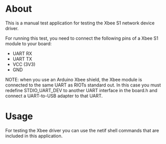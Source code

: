 # About
This is a manual test application for testing the Xbee S1 network device driver.

For running this test, you need to connect the following pins of a Xbee S1
module to your board:
- UART RX
- UART TX
- VCC (3V3)
- GND

NOTE: when you use an Arduino Xbee shield, the Xbee module is connected to the
same UART as RIOTs standard out. In this case you must redefine STDIO_UART_DEV to
another UART interface in the board.h and connect a UART-to-USB adapter to that
UART.

# Usage
For testing the Xbee driver you can use the netif shell commands that are
included in this application.
